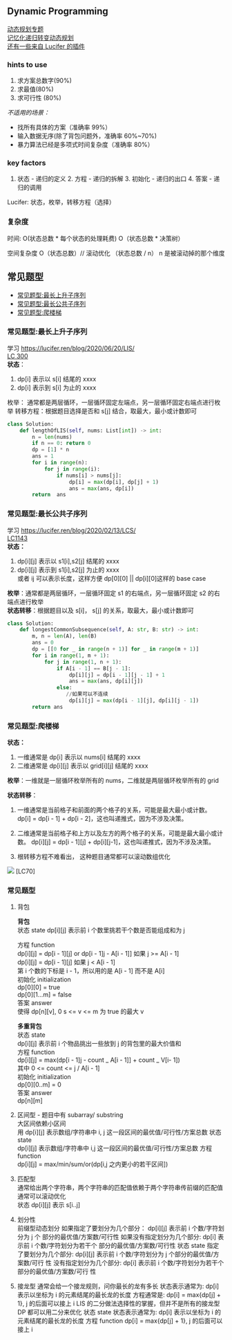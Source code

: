 ## Dynamic Programming

[动态规划专题](https://leetcode-solution.cn/solutionDetail?url=https%3A%2F%2Fapi.github.com%2Frepos%2Fazl397985856%2Fleetcode%2Fcontents%2Fthinkings%2Fdynamic-programming.md&type=1)  
[记忆化递归转变动态规划](https://mp.weixin.qq.com/s/afRM6owOL_KTKekmW7wzpQ)  
[还有一些来自 Lucifer 的插件](https://chrome.google.com/webstore/detail/leetcode-cheatsheet/fniccleejlofifaakbgppmbbcdfjonle?hl=en-US%E3%80%82)

### hints to use

1. 求方案总数字(90%)
2. 求最值(80%)
3. 求可行性 (80%)

_不适⽤的场景：_

- 找所有具体的⽅案（准确率 99%）
- 输⼊数据⽆序(除了背包问题外，准确率 60%~70%)
- 暴⼒算法已经是多项式时间复杂度（准确率 80%）

### key factors

1. 状态 - 递归的定义 2. 方程 - 递归的拆解 3. 初始化 - 递归的出口 4. 答案 - 递归的调用

Lucifer:
状态，枚举，转移方程（选择）

### 复杂度

时间:
O(状态总数 \* 每个状态的处理耗费)
O（状态总数 \* 决策树）

空间复杂度 O（状态总数）// 滚动优化 （状态总数 / n） n 是被滚动掉的那个维度

## 常见题型

- [常见题型:最长上升子序列](#常见题型:最长上升子序列)
- [常见题型:最长公共子序列](#常见题型:最长公共子序列)
- [常见题型:爬楼梯](#常见题型:爬楼梯)

### 常见题型:最长上升子序列

学习 https://lucifer.ren/blog/2020/06/20/LIS/  
[LC 300](https://leetcode-cn.com/problems/longest-increasing-subsequence/)  
**状态**：

1. dp[i] 表示以 s[i] 结尾的 xxxx
2. dp[i] 表示到 s[i] 为止的 xxxx

枚举： 通常都是两层循环，一层循环固定左端点，另一层循环固定右端点进行枚举
转移方程：根据题目选择是否和 s[j] 结合，取最大，最小或计数即可

```Python
class Solution:
    def lengthOfLIS(self, nums: List[int]) -> int:
        n = len(nums)
        if n == 0: return 0
        dp = [1] * n
        ans = 1
        for i in range(n):
            for j in range(i):
                if nums[i] > nums[j]:
                    dp[i] = max(dp[i], dp[j] + 1)
                    ans = max(ans, dp[i])
        return  ans
```

### 常见题型:最长公共子序列

学习 https://lucifer.ren/blog/2020/02/13/LCS/  
[LC1143](https://leetcode-cn.com/problems/longest-common-subsequence/)  
**状态：**

1. dp[i][j] 表示以 s1[i],s2[j] 结尾的 xxxx
2. dp[i][j] 表示到 s1[i],s2[j] 为止的 xxxx  
   或者 ij 可以表示长度，这样方便 dp[0][0] || dp[i][0]这样的 base case

**枚举**：通常都是两层循环，一层循环固定 s1 的右端点，另一层循环固定 s2 的右端点进行枚举  
**状态转移**：根据题目以及 s[i]， s[j] 的关系，取最大，最小或计数即可

```Python
class Solution:
    def longestCommonSubsequence(self, A: str, B: str) -> int:
        m, n = len(A), len(B)
        ans = 0
        dp = [[0 for _ in range(n + 1)] for _ in range(m + 1)]
        for i in range(1, m + 1):
            for j in range(1, n + 1):
                if A[i - 1] == B[j - 1]:
                    dp[i][j] = dp[i - 1][j - 1] + 1
                    ans = max(ans, dp[i][j])
                else:
                   //如果可以不连续
                    dp[i][j] = max(dp[i - 1][j], dp[i][j - 1])
        return ans

```

### 常见题型:爬楼梯

**状态：**

1. 一维通常是 dp[i] 表示以 nums[i] 结尾的 xxxx
2. 二维通常是 dp[i][j] 表示以 grid[i][j] 结尾的 xxxx

**枚举**：一维就是一层循环枚举所有的 nums，二维就是两层循环枚举所有的 grid

**状态转移**：

1. 一维通常是当前格子和前面的两个格子的关系，可能是最大最小或计数。  
   dp[i] = dp[i - 1] + dp[i - 2]，这也叫递推式，因为不涉及决策。

2. 二维通常是当前格子和上方以及左方的两个格子的关系，可能是最大最小或计数。
   dp[i][j] = dp[i - 1][j] + dp[i][j-1]，这也叫递推式，因为不涉及决策。
3. 根转移方程不难看出， 这种题目通常都可以滚动数组优化

![](https://tva1.sinaimg.cn/large/0081Kckwly1glpom6u30yj30u00v1n61.jpg)
[LC70]

### 常见题型

1. 背包

   **背包**  
   状态 state
   dp[i][j] 表⽰前 i 个数⾥挑若⼲个数是否能组成和为 j

   ⽅程 function  
    dp[i][j] = dp[i - 1][j] or dp[i - 1]j - A[i - 1]] 如果 j >=
   A[i - 1]  
    dp[i][j] = dp[i - 1][j] 如果 j < A[i - 1]  
    第 i 个数的下标是 i - 1，所以⽤的是 A[i - 1] ⽽不是 A[i]  
    初始化 initialization  
    dp[0][0] = true  
    dp[0][1...m] = false  
    答案 answer  
    使得 dp[n][v], 0 s <= v <= m 为 true 的最⼤ v

   **多重背包**  
    状态 state  
    dp[i][j] 表⽰前 i 个物品挑出⼀些放到 j 的背包⾥的最⼤价值和  
    ⽅程 function  
    dp[i][j] = max(dp[i - 1]j - count _ A[i - 1]] + count _ V[i- 1])  
   其中 0 <= count <= j / A[i - 1]  
   初始化 initialization  
   dp[0][0..m] = 0  
   答案 answer  
   dp[n][m]

2. 区间型 - 题目中有 subarray/ substring  
   ⼤区间依赖⼩区间  
   ⽤ dp[i][j] 表⽰数组/字符串中 i, j 这⼀段区间的最优值/可⾏性/⽅案总数
   状态 state  
   dp[i][j] 表⽰数组/字符串中 i,j 这⼀段区间的最优值/可⾏性/⽅案总数
   ⽅程 function  
   dp[i][j] = max/min/sum/or(dp[i,j 之内更⼩的若⼲区间])

3. 匹配型  
   通常给出两个字符串，两个字符串的匹配值依赖于两个字符串传前缀的匹配值
   通常可以滚动优化  
   状态 dp[i][j] 表示 s[i..j]

4. 划分性  
    前缀型动态划分
   如果指定了要划分为⼏个部分：
   dp[i][j] 表⽰前 i 个数/字符划分为 j 个 部分的最优值/⽅案数/可⾏性
   如果没有指定划分为⼏个部分:
   dp[i] 表⽰前 i 个数/字符划分为若⼲个 部分的最优值/⽅案数/可⾏性
   状态 state
   指定了要划分为⼏个部分: dp[i][j] 表⽰前 i 个数/字符划分为 j 个部分的最优值/⽅案数/可⾏
   性
   没有指定划分为⼏个部分: dp[i] 表⽰前 i 个数/字符划分为若⼲个部分的最优值/⽅案数/可⾏
   性

5. 接龙型
   通常会给⼀个接⻰规则，问你最⻓的⻰有多⻓
   状态表⽰通常为: dp[i] 表⽰以坐标为 i 的元素结尾的最⻓⻰的⻓度
   ⽅程通常是: dp[i] = max{dp[j] + 1}, j 的后⾯可以接上 i
   LIS 的⼆分做法选择性的掌握，但并不是所有的接⻰型 DP 都可以⽤⼆分来优化
   状态 state
   状态表⽰通常为: dp[i] 表⽰以坐标为 i 的元素结尾的最⻓⻰的⻓度
   ⽅程 function
   dp[i] = max{dp[j] + 1}, j 的后⾯可以接上 i
